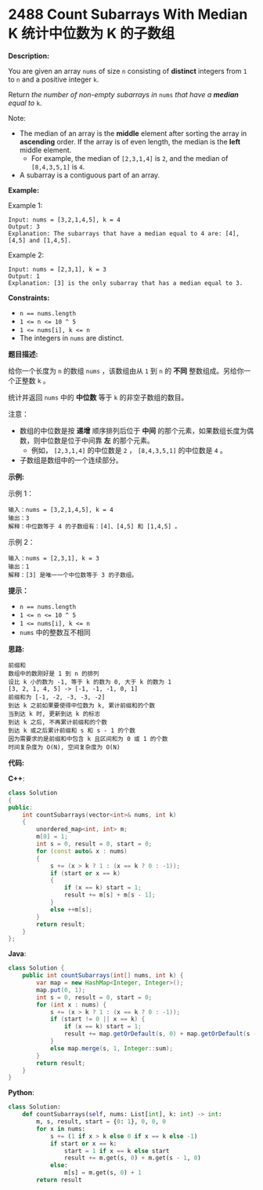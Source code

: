 # 2488 Count Subarrays With Median K 统计中位数为 K 的子数组

__Description:__

You are given an array `nums` of size `n` consisting of __distinct__ integers from `1` to `n` and a positive integer `k`.

Return _the number of non-empty subarrays in_ `nums` _that have a __median__ equal to_ `k`.

Note:

- The median of an array is the __middle__ element after sorting the array in __ascending__ order. If the array is of even length, the median is the __left__ middle element.
  - For example, the median of `[2,3,1,4]` is `2`, and the median of `[8,4,3,5,1]` is `4`.
- A subarray is a contiguous part of an array.

__Example:__

Example 1:

```text
Input: nums = [3,2,1,4,5], k = 4
Output: 3
Explanation: The subarrays that have a median equal to 4 are: [4], [4,5] and [1,4,5].
```

Example 2:

```text
Input: nums = [2,3,1], k = 3
Output: 1
Explanation: [3] is the only subarray that has a median equal to 3.
```

__Constraints:__

- `n == nums.length`
- `1 <= n <= 10 ^ 5`
- `1 <= nums[i], k <= n`
- The integers in `nums` are distinct.

__题目描述:__

给你一个长度为 `n` 的数组 `nums` ，该数组由从 `1` 到 `n` 的 __不同__ 整数组成。另给你一个正整数 `k` 。

统计并返回 `nums` 中的 __中位数__ 等于 `k` 的非空子数组的数目。

注意：

- 数组的中位数是按 __递增__ 顺序排列后位于 __中间__ 的那个元素，如果数组长度为偶数，则中位数是位于中间靠 __左__ 的那个元素。
  - 例如， `[2,3,1,4]` 的中位数是 `2` ， `[8,4,3,5,1]` 的中位数是 `4` 。
- 子数组是数组中的一个连续部分。

__示例:__

示例 1：

```text
输入：nums = [3,2,1,4,5], k = 4
输出：3
解释：中位数等于 4 的子数组有：[4]、[4,5] 和 [1,4,5] 。
```

示例 2：

```text
输入：nums = [2,3,1], k = 3
输出：1
解释：[3] 是唯一一个中位数等于 3 的子数组。
```

__提示：__

- `n == nums.length`
- `1 <= n <= 10 ^ 5`
- `1 <= nums[i], k <= n`
- `nums` 中的整数互不相同

__思路:__

```text
前缀和
数组中的数刚好是 1 到 n 的排列
设比 k 小的数为 -1, 等于 k 的数为 0, 大于 k 的数为 1
[3, 2, 1, 4, 5] -> [-1, -1, -1, 0, 1]
前缀和为 [-1, -2, -3, -3, -2]
到达 k 之前如果要使得中位数为 k, 累计前缀和的个数
当到达 k 时, 更新到达 k 的标志
到达 k 之后, 不再累计前缀和的个数
到达 k 或之后累计前缀和 s 和 s - 1 的个数
因为需要求的是前缀和中包含 k 且区间和为 0 或 1 的个数
时间复杂度为 O(N), 空间复杂度为 O(N)
```

__代码:__

__C++__:

```C++
class Solution 
{
public:
    int countSubarrays(vector<int>& nums, int k) 
    {
        unordered_map<int, int> m;
        m[0] = 1;
        int s = 0, result = 0, start = 0;
        for (const auto& x : nums)
        {
            s += (x > k ? 1 : (x == k ? 0 : -1));
            if (start or x == k)
            {
                if (x == k) start = 1;
                result += m[s] + m[s - 1];
            }
            else ++m[s];
        }
        return result;
    }
};
```

__Java__:

```Java
class Solution {
    public int countSubarrays(int[] nums, int k) {
        var map = new HashMap<Integer, Integer>();
        map.put(0, 1);
        int s = 0, result = 0, start = 0;
        for (int x : nums) {
            s += (x > k ? 1 : (x == k ? 0 : -1));
            if (start != 0 || x == k) {
                if (x == k) start = 1;
                result += map.getOrDefault(s, 0) + map.getOrDefault(s - 1, 0);
            }
            else map.merge(s, 1, Integer::sum);
        }
        return result;
    }
}
```

__Python__:

```Python
class Solution:
    def countSubarrays(self, nums: List[int], k: int) -> int:
        m, s, result, start = {0: 1}, 0, 0, 0
        for x in nums:
            s += (1 if x > k else 0 if x == k else -1)
            if start or x == k:
                start = 1 if x == k else start
                result += m.get(s, 0) + m.get(s - 1, 0)
            else:
                m[s] = m.get(s, 0) + 1
        return result
```
